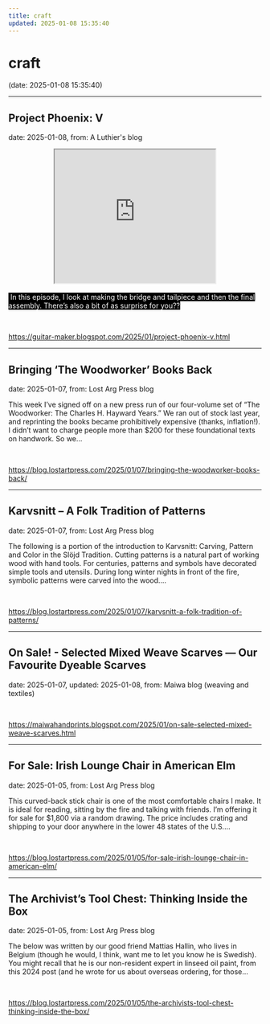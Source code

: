 ```yaml
---
title: craft
updated: 2025-01-08 15:35:40
---
```


# craft

(date: 2025-01-08 15:35:40)

---

## Project Phoenix: V

date: 2025-01-08, from: A Luthier's blog

<p></p><div class="separator" style="clear: both; text-align: center;"><iframe allowfullscreen="" class="BLOG_video_class" height="266" src="https://www.youtube.com/embed/dK5LbBeV694" width="320" youtube-src-id="dK5LbBeV694"></iframe></div><span style="background-color: black; color: white;"><br />&nbsp;In this episode, I look at making the bridge and tailpiece
and then the final assembly. There’s also a bit of as surprise for you??</span><p></p> 

<br> 

<https://guitar-maker.blogspot.com/2025/01/project-phoenix-v.html>

---

## Bringing ‘The Woodworker’ Books Back

date: 2025-01-07, from: Lost Arg Press blog

This week I’ve signed off on a new press run of our four-volume set of “The Woodworker: The Charles H. Hayward Years.” We ran out of stock last year, and reprinting the books became prohibitively expensive (thanks, inflation!). I didn’t want to charge people more than $200 for these foundational texts on handwork. So we... 

<br> 

<https://blog.lostartpress.com/2025/01/07/bringing-the-woodworker-books-back/>

---

## Karvsnitt – A Folk Tradition of Patterns

date: 2025-01-07, from: Lost Arg Press blog

The following is a portion of the introduction to Karvsnitt: Carving, Pattern and Color in the Slöjd Tradition. Cutting patterns is a natural part of working wood with hand tools. For centuries, patterns and symbols have decorated simple tools and utensils. During long winter nights in front of the fire, symbolic patterns were carved into the wood.... 

<br> 

<https://blog.lostartpress.com/2025/01/07/karvsnitt-a-folk-tradition-of-patterns/>

---

## On Sale! - Selected Mixed Weave Scarves — Our Favourite Dyeable Scarves

date: 2025-01-07, updated: 2025-01-08, from: Maiwa blog (weaving and textiles)

 

<br> 

<https://maiwahandprints.blogspot.com/2025/01/on-sale-selected-mixed-weave-scarves.html>

---

## For Sale: Irish Lounge Chair in American Elm

date: 2025-01-05, from: Lost Arg Press blog

This curved-back stick chair is one of the most comfortable chairs I make. It is ideal for reading, sitting by the fire and talking with friends. I’m offering it for sale for $1,800 via a random drawing. The price includes crating and shipping to your door anywhere in the lower 48 states of the U.S.... 

<br> 

<https://blog.lostartpress.com/2025/01/05/for-sale-irish-lounge-chair-in-american-elm/>

---

## The Archivist’s Tool Chest: Thinking Inside the Box

date: 2025-01-05, from: Lost Arg Press blog

The below was written by our good friend Mattias Hallin, who lives in Belgium (though he would, I think, want me to let you know he is Swedish). You might recall that he is our non-resident expert in linseed oil paint, from this 2024 post (and he wrote for us about overseas ordering, for those... 

<br> 

<https://blog.lostartpress.com/2025/01/05/the-archivists-tool-chest-thinking-inside-the-box/>

